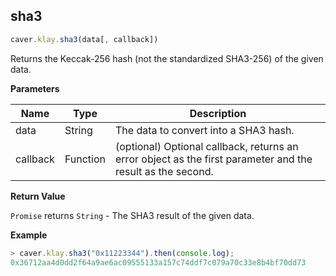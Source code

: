 ## sha3

```javascript
caver.klay.sha3(data[, callback])
```

Returns the Keccak-256 hash (not the standardized SHA3-256) of the given data.

**Parameters**

| Name     | Type     | Description                                                                                                |
| -------- | -------- | ---------------------------------------------------------------------------------------------------------- |
| data     | String   | The data to convert into a SHA3 hash.                                                                      |
| callback | Function | (optional) Optional callback, returns an error object as the first parameter and the result as the second. |


**Return Value**

`Promise` returns `String` - The SHA3 result of the given data.

**Example**

```javascript
> caver.klay.sha3("0x11223344").then(console.log);
0x36712aa4d0dd2f64a9ae6ac09555133a157c74ddf7c079a70c33e8b4bf70dd73
```